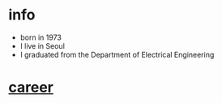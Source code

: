 # info 

- born in 1973
- I live in Seoul
- I graduated from the Department of Electrical Engineering

# [career](https://github.com/vrwolf1004/info/edit/main/README.md)
